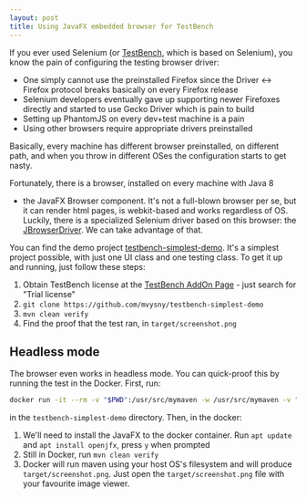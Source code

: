 ```yaml
---
layout: post
title: Using JavaFX embedded browser for TestBench
---
```


If you ever used Selenium (or [TestBench](https://vaadin.com/add-ons/testbench),
which is based on Selenium), you know the pain of configuring the testing browser driver:

* One simply cannot use the preinstalled Firefox since the Driver <-> Firefox
  protocol breaks basically on every Firefox release
* Selenium developers eventually gave up supporting newer Firefoxes directly
  and started to use Gecko Driver which is pain to build
* Setting up PhantomJS on every dev+test machine is a pain
* Using other browsers require appropriate drivers preinstalled

Basically, every machine has different browser preinstalled, on different
path, and when you throw in different OSes the configuration starts to get nasty.

Fortunately, there is a browser, installed on every machine with Java 8
- the JavaFX Browser component. It's not a full-blown browser per se, but it can render html pages, is webkit-based and works regardless of OS. Luckily, there is a specialized Selenium driver based on this browser: the [JBrowserDriver](https://github.com/MachinePublishers/jBrowserDriver). We can take advantage of that.

You can find the demo project [testbench-simplest-demo](https://github.com/mvysny/testbench-simplest-demo).
It's a simplest project possible, with just one UI class and one testing
class. To get it up and running, just follow these steps:

1. Obtain TestBench license at the [TestBench AddOn Page](https://vaadin.com/add-ons/testbench) - just search for "Trial license"
2. `git clone https://github.com/mvysny/testbench-simplest-demo`
3. `mvn clean verify`
4. Find the proof that the test ran, in `target/screenshot.png`

## Headless mode

The browser even works in headless mode. You can quick-proof this by
running the test in the Docker. First, run:

```bash
docker run -it --rm -v "$PWD":/usr/src/mymaven -w /usr/src/mymaven -v "$HOME/vaadin.testbench.developer.license":/root/vaadin.testbench.developer.license maven:3.3.9-jdk-8 /bin/bash
```
in the `testbench-simplest-demo` directory. Then, in the docker:

1. We'll need to install the JavaFX to the docker container. Run
   `apt update` and `apt install openjfx`, press `y` when prompted
2. Still in Docker, run `mvn clean verify`
3. Docker will run maven using your host OS's filesystem and will produce
   `target/screenshot.png`. Just open the `target/screenshot.png` file
   with your favourite image viewer.
